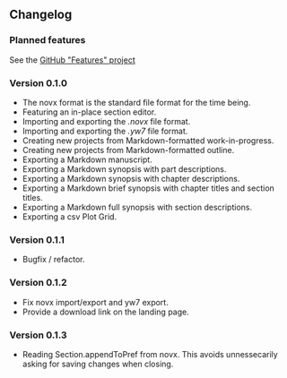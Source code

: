 ## Changelog

### Planned features

See the [GitHub "Features" project](https://github.com/users/peter88213/projects/17)

### Version 0.1.0

- The novx format is the standard file format for the time being. 
- Featuring an in-place section editor.
- Importing and exporting the *.novx* file format.
- Importing and exporting the *.yw7* file format.
- Creating new projects from Markdown-formatted work-in-progress.
- Creating new projects from Markdown-formatted outline.
- Exporting a Markdown manuscript.
- Exporting a Markdown synopsis with part descriptions.
- Exporting a Markdown synopsis with chapter descriptions.
- Exporting a Markdown brief synopsis with chapter titles and section titles.
- Exporting a Markdown full synopsis with section descriptions.
- Exporting a csv Plot Grid.


### Version 0.1.1

- Bugfix / refactor.


### Version 0.1.2

- Fix novx import/export and yw7 export.
- Provide a download link on the landing page.


### Version 0.1.3

- Reading Section.appendToPref from novx. This avoids unnessecarily asking for saving changes when closing. 

